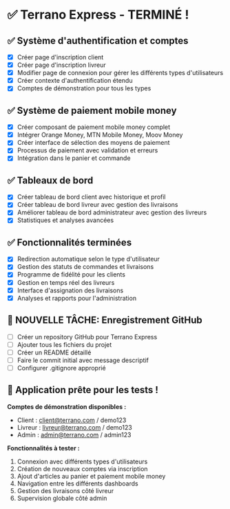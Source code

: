 # ✅ Terrano Express - TERMINÉ !

## ✅ Système d'authentification et comptes
- [x] Créer page d'inscription client
- [x] Créer page d'inscription livreur
- [x] Modifier page de connexion pour gérer les différents types d'utilisateurs
- [x] Créer contexte d'authentification étendu
- [x] Comptes de démonstration pour tous les types

## ✅ Système de paiement mobile money
- [x] Créer composant de paiement mobile money complet
- [x] Intégrer Orange Money, MTN Mobile Money, Moov Money
- [x] Créer interface de sélection des moyens de paiement
- [x] Processus de paiement avec validation et erreurs
- [x] Intégration dans le panier et commande

## ✅ Tableaux de bord
- [x] Créer tableau de bord client avec historique et profil
- [x] Créer tableau de bord livreur avec gestion des livraisons
- [x] Améliorer tableau de bord administrateur avec gestion des livreurs
- [x] Statistiques et analyses avancées

## ✅ Fonctionnalités terminées
- [x] Redirection automatique selon le type d'utilisateur
- [x] Gestion des statuts de commandes et livraisons
- [x] Programme de fidélité pour les clients
- [x] Gestion en temps réel des livreurs
- [x] Interface d'assignation des livraisons
- [x] Analyses et rapports pour l'administration

## 🚀 NOUVELLE TÂCHE: Enregistrement GitHub
- [ ] Créer un repository GitHub pour Terrano Express
- [ ] Ajouter tous les fichiers du projet
- [ ] Créer un README détaillé
- [ ] Faire le commit initial avec message descriptif
- [ ] Configurer .gitignore approprié

## 🎯 Application prête pour les tests !

**Comptes de démonstration disponibles :**
- Client : client@terrano.com / demo123
- Livreur : livreur@terrano.com / demo123
- Admin : admin@terrano.com / admin123

**Fonctionnalités à tester :**
1. Connexion avec différents types d'utilisateurs
2. Création de nouveaux comptes via inscription
3. Ajout d'articles au panier et paiement mobile money
4. Navigation entre les différents dashboards
5. Gestion des livraisons côté livreur
6. Supervision globale côté admin
